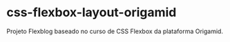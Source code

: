# css-flexbox-layout-origamid
 Projeto Flexblog baseado no curso de CSS Flexbox da plataforma Origamid.
